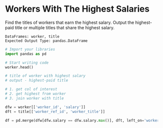 # Workers With The Highest Salaries

Find the titles of workers that earn the highest salary. Output the highest-paid title or multiple titles that share the highest salary.

```
DataFrames: worker, title
Expected Output Type: pandas.DataFrame
```

```python
# Import your libraries
import pandas as pd

# Start writing code
worker.head()

# title of worker with highest salary
# output - highest-paid title

# 1. get col of interest
# 2. get highest from worker
# 3. join worker with title

dfw = worker[['worker_id', 'salary']]
dft = title[['worker_ref_id', 'worker_title']]

df = pd.merge(dfw[dfw.salary == dfw.salary.max()], dft, left_on='worker_id', right_on='worker_ref_id')
```